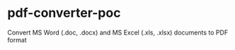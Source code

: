 # pdf-converter-poc
Convert MS Word (.doc, .docx) and MS Excel (.xls, .xlsx) documents to PDF format

